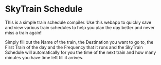 # SkyTrain Schedule

This is a simple train schedule compiler. Use this webapp to quickly save and view various train schedules to help you plan the day better and never miss a train again!

Simply fill out the Name of the train, the Destination you want to go to, the First Train of the day and the Frequency that it runs and the SkyTrain Schedule will automatically for you the time of the next train and how many minutes you have time left till it arrives.

